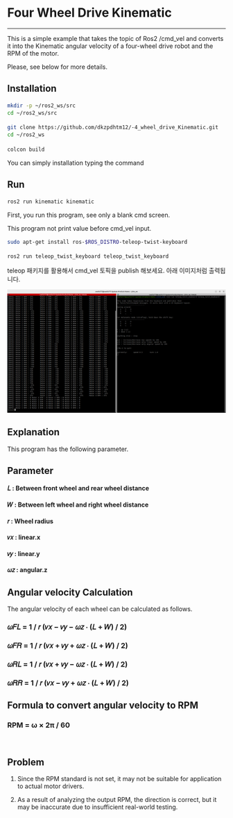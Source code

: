 # Four Wheel Drive Kinematic
___ 
This is a simple example that takes the topic of Ros2 /cmd_vel and converts it into the Kinematic angular velocity of a four-wheel drive robot and the RPM of the motor.

Please, see below for more details.

## Installation

```bash
mkdir -p ~/ros2_ws/src
cd ~/ros2_ws/src

git clone https://github.com/dkzpdhtm12/-4_wheel_drive_Kinematic.git
cd ~/ros2_ws

colcon build
```

You can simply installation typing the command

## Run
```bash
ros2 run kinematic kinematic
```
First, you run this program, see only a blank cmd screen. 

This program not print value before cmd_vel input.

```bash
sudo apt-get install ros-$ROS_DISTRO-teleop-twist-keyboard

ros2 run teleop_twist_keyboard teleop_twist_keyboard 
```
teleop 패키지를 활용해서 cmd_vel 토픽을 publish 해보세요. 아래 이미지처럼 출력됩니다.

![alt text](img.png)


## Explanation

This program has the following parameter.

## Parameter
#### 𝐿 : Between front wheel and rear wheel distance

#### 𝑊 : Between left wheel and right wheel distance

#### 𝑟 : Wheel radius

#### 𝑣𝑥 : linear.x

#### 𝑣𝑦 : linear.y

#### 𝜔𝑧 : angular.z

## Angular velocity Calculation
The angular velocity of each wheel can be calculated as follows.

### 𝜔𝐹𝐿 = 1 / 𝑟 (𝑣𝑥 − 𝑣𝑦 − 𝜔𝑧 ⋅ (𝐿 + 𝑊) / 2)

### 𝜔𝐹𝑅 = 1 / 𝑟 (𝑣𝑥 + 𝑣𝑦 + 𝜔𝑧 ⋅ (𝐿 + 𝑊) / 2)

### 𝜔𝑅𝐿 = 1 / 𝑟 (𝑣𝑥 + 𝑣𝑦 − 𝜔𝑧 ⋅ (𝐿 + 𝑊) / 2)

### 𝜔𝑅𝑅 = 1 / 𝑟 (𝑣𝑥 − 𝑣𝑦 + 𝜔𝑧 ⋅ (𝐿 + 𝑊) / 2)

## Formula to convert angular velocity to RPM

### RPM = ω × 2π / 60
​
## Problem

1. Since the RPM standard is not set, it may not be suitable for application to actual motor drivers.

2. As a result of analyzing the output RPM, the direction is correct, but it may be inaccurate due to insufficient real-world testing.
